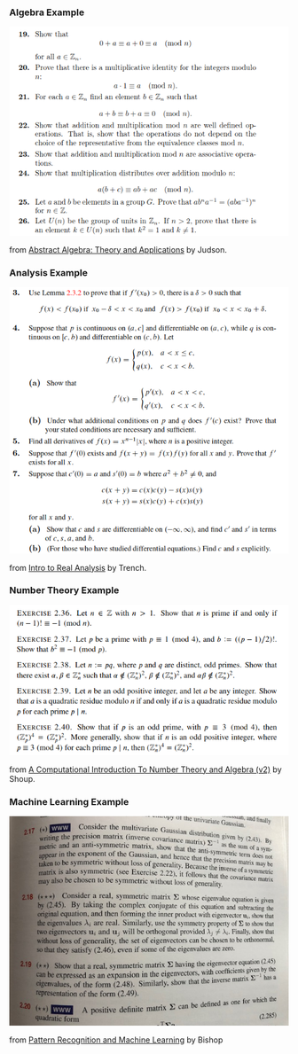 ### Algebra Example

![algebra_example](./algebra_example.png) 

from  [Abstract Algebra: Theory and Applications](http://abstract.ups.edu/download/aata-20190710-print.pdf) by Judson.

### Analysis Example

![analysis_hw.png](./analysis_hw.png) 

from [Intro to Real Analysis](http://ramanujan.math.trinity.edu/wtrench/texts/TRENCH_REAL_ANALYSIS.PDF) by Trench.

### Number Theory Example

![number_theory_example.png](./number_theory_example.png)

from [A Computational Introduction To Number Theory and Algebra (v2)](https://shoup.net/ntb/ntb-v2.pdf) by Shoup.

### Machine Learning Example

![bishop.png](./Bishop_example.png)

from [Pattern Recognition and Machine Learning](https://www.microsoft.com/en-us/research/uploads/prod/2006/01/Bishop-Pattern-Recognition-and-Machine-Learning-2006.pdf) by Bishop
